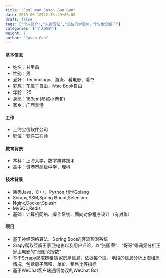 ```yaml
---
title: "Cool man Jason Gan Gan"
date: 2019-06-18T22:56:49+08:00
draft: false
tags: ["个人简介","人物传记","这位同学很帅，什么也没留下"]
categories: ["个人随笔"]
weight: 1
author: "Jason·Gan"
---
```


#### 基本信息

* 姓名：甘甲昌
* 性别：男
* 爱好：Technology、游泳、看电影、看书
* 梦想：车厘子自由、Mac Book自由
* 年龄：25
* 身高：183cm(参照小栗旬)
* 家乡：广西贵港


#### 工作
* 上海宝信软件公司
* 职位：软件工程师



#### 教育背景

* 本科：上海大学，数字媒体技术
* 高中：贵港市高级中学，理科



#### 技术背景
* 熟悉Java、C++、Python,想学Golang
* Scrapy,SSM,Spring Bonot,Selenium
* Nginx,Docker,Splash
* MySQL,Redis
* 基础：计算机网络、操作系统、面向对象程序设计（有对象）


#### 项目
* 基于神经网络算法、Spring Boot的客流预测系统
* Srapy爬取豆瓣王家卫电影以及用户评论，以“张国荣”、“哥哥”等词频分析王家卫电影的“张国荣指数”
* 基于Scrapy爬取链租赁家房屋信息，依据每个区，地段的信息分析上海租房情况，包括房子面积、单价、租售比等指标
* 基于WeChat客户端通信协议的WeChat Bot

